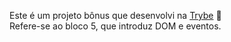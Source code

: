 Este é um projeto bônus que desenvolvi na [Trybe](https://www.betrybe.com/) :rocket: <br>
Refere-se ao bloco 5, que introduz DOM e eventos.
